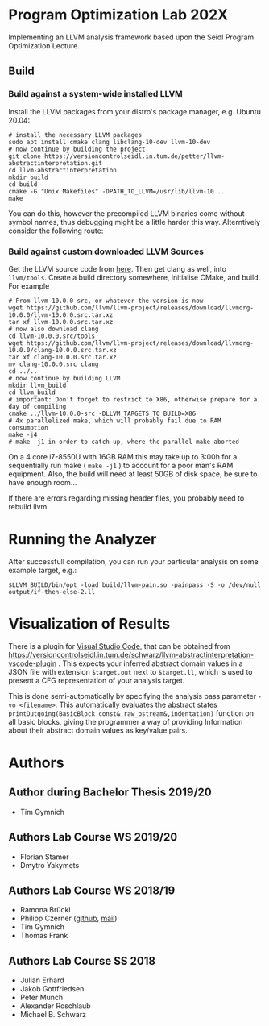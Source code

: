 # Program Optimization Lab 202X

Implementing an LLVM analysis framework based upon the Seidl Program Optimization Lecture.

## Build

### Build against a system-wide installed LLVM
Install the LLVM packages from your distro's package manager, e.g. Ubuntu 20.04:

    # install the necessary LLVM packages
    sudo apt install cmake clang libclang-10-dev llvm-10-dev
    # now continue by building the project
    git clone https://versioncontrolseidl.in.tum.de/petter/llvm-abstractinterpretation.git
    cd llvm-abstractinterpretation
    mkdir build
    cd build
    cmake -G "Unix Makefiles" -DPATH_TO_LLVM=/usr/lib/llvm-10 ..
    make

You can do this, however the precompiled LLVM binaries come without symbol names, thus debugging
might be a little harder this way. Alterntively consider the following route:

### Build against custom downloaded LLVM Sources
Get the LLVM source code from [here](https://releases.llvm.org/download.html). Then get clang as well, into `llvm/tools`. Create a build directory somewhere, initialise CMake, and build. For example

    # From llvm-10.0.0-src, or whatever the version is now
    wget https://github.com/llvm/llvm-project/releases/download/llvmorg-10.0.0/llvm-10.0.0.src.tar.xz
    tar xf llvm-10.0.0.src.tar.xz
    # now also download clang
    cd llvm-10.0.0.src/tools
    wget https://github.com/llvm/llvm-project/releases/download/llvmorg-10.0.0/clang-10.0.0.src.tar.xz
    tar xf clang-10.0.0.src.tar.xz
    mv clang-10.0.0.src clang
    cd ../..
    # now continue by building LLVM
    mkdir llvm_build
    cd llvm_build
    # important: Don't forget to restrict to X86, otherwise prepare for a day of compiling
    cmake ../llvm-10.0.0-src -DLLVM_TARGETS_TO_BUILD=X86
    # 4x parallelized make, which will probably fail due to RAM consumption
    make -j4
    # make -j1 in order to catch up, where the parallel make aborted

On a 4 core i7-8550U with 16GB RAM this may take up to 3:00h for a sequentially run make ( `make -j1` ) to account for a poor man's RAM equipment. Also, the build will need at least 50GB of disk space, be sure to have enough room...


If there are errors regarding missing header files, you probably need to rebuild llvm.

# Running the Analyzer

After successfull compilation, you can run your particular analysis on some example target, e.g.:

    $LLVM_BUILD/bin/opt -load build/llvm-pain.so -painpass -S -o /dev/null output/if-then-else-2.ll

# Visualization of Results

There is a plugin for [Visual Studio Code](https://code.visualstudio.com/), that can be obtained from https://versioncontrolseidl.in.tum.de/schwarz/llvm-abstractinterpretation-vscode-plugin . This expects your inferred abstract domain values in a JSON file with extension `$target.out` next to `$target.ll`, which is used to present a CFG representation of your analysis target.

This is done semi-automatically by specifying the analysis pass parameter `-vo <filename>`. This automatically evaluates the abstract states `printOutgoing(BasicBlock const&,raw_ostream&,indentation)` function on all basic blocks, giving the programmer a way of providing Information about their abstract domain values as key/value pairs.

# Authors

## Author during Bachelor Thesis 2019/20

* Tim Gymnich

## Authors Lab Course WS 2019/20

* Florian Stamer
* Dmytro Yakymets

## Authors Lab Course WS 2018/19

* Ramona Brückl
* Philipp Czerner ([github](https://github.com/suyjuris/), [mail](mailto:philipp.czerner@nicze.de))
* Tim Gymnich
* Thomas Frank

## Authors Lab Course SS 2018
* Julian Erhard
* Jakob Gottfriedsen
* Peter Munch
* Alexander Roschlaub
* Michael B. Schwarz
